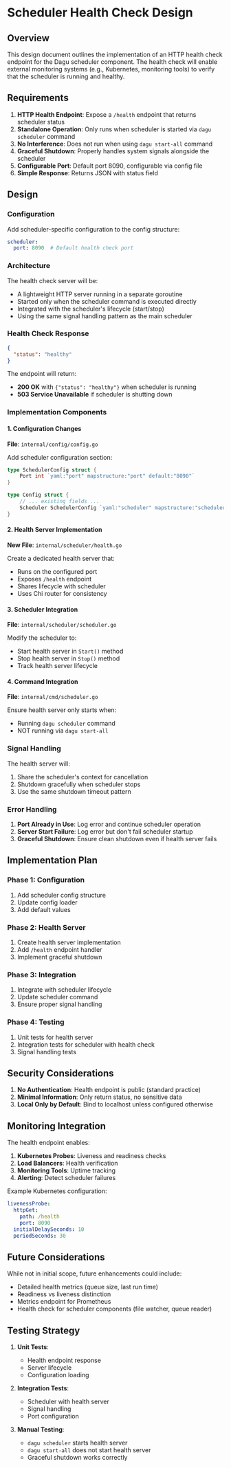 # Scheduler Health Check Design

## Overview

This design document outlines the implementation of an HTTP health check endpoint for the Dagu scheduler component. The health check will enable external monitoring systems (e.g., Kubernetes, monitoring tools) to verify that the scheduler is running and healthy.

## Requirements

1. **HTTP Health Endpoint**: Expose a `/health` endpoint that returns scheduler status
2. **Standalone Operation**: Only runs when scheduler is started via `dagu scheduler` command
3. **No Interference**: Does not run when using `dagu start-all` command
4. **Graceful Shutdown**: Properly handles system signals alongside the scheduler
5. **Configurable Port**: Default port 8090, configurable via config file
6. **Simple Response**: Returns JSON with status field

## Design

### Configuration

Add scheduler-specific configuration to the config structure:

```yaml
scheduler:
  port: 8090  # Default health check port
```

### Architecture

The health check server will be:
- A lightweight HTTP server running in a separate goroutine
- Started only when the scheduler command is executed directly
- Integrated with the scheduler's lifecycle (start/stop)
- Using the same signal handling pattern as the main scheduler

### Health Check Response

```json
{
  "status": "healthy"
}
```

The endpoint will return:
- **200 OK** with `{"status": "healthy"}` when scheduler is running
- **503 Service Unavailable** if scheduler is shutting down

### Implementation Components

#### 1. Configuration Changes

**File**: `internal/config/config.go`

Add scheduler configuration section:
```go
type SchedulerConfig struct {
    Port int `yaml:"port" mapstructure:"port" default:"8090"`
}

type Config struct {
    // ... existing fields ...
    Scheduler SchedulerConfig `yaml:"scheduler" mapstructure:"scheduler"`
}
```

#### 2. Health Server Implementation

**New File**: `internal/scheduler/health.go`

Create a dedicated health server that:
- Runs on the configured port
- Exposes `/health` endpoint
- Shares lifecycle with scheduler
- Uses Chi router for consistency

#### 3. Scheduler Integration

**File**: `internal/scheduler/scheduler.go`

Modify the scheduler to:
- Start health server in `Start()` method
- Stop health server in `Stop()` method
- Track health server lifecycle

#### 4. Command Integration

**File**: `internal/cmd/scheduler.go`

Ensure health server only starts when:
- Running `dagu scheduler` command
- NOT running via `dagu start-all`

### Signal Handling

The health server will:
1. Share the scheduler's context for cancellation
2. Shutdown gracefully when scheduler stops
3. Use the same shutdown timeout pattern

### Error Handling

1. **Port Already in Use**: Log error and continue scheduler operation
2. **Server Start Failure**: Log error but don't fail scheduler startup
3. **Graceful Shutdown**: Ensure clean shutdown even if health server fails

## Implementation Plan

### Phase 1: Configuration
1. Add scheduler config structure
2. Update config loader
3. Add default values

### Phase 2: Health Server
1. Create health server implementation
2. Add `/health` endpoint handler
3. Implement graceful shutdown

### Phase 3: Integration
1. Integrate with scheduler lifecycle
2. Update scheduler command
3. Ensure proper signal handling

### Phase 4: Testing
1. Unit tests for health server
2. Integration tests for scheduler with health check
3. Signal handling tests

## Security Considerations

1. **No Authentication**: Health endpoint is public (standard practice)
2. **Minimal Information**: Only return status, no sensitive data
3. **Local Only by Default**: Bind to localhost unless configured otherwise

## Monitoring Integration

The health endpoint enables:
1. **Kubernetes Probes**: Liveness and readiness checks
2. **Load Balancers**: Health verification
3. **Monitoring Tools**: Uptime tracking
4. **Alerting**: Detect scheduler failures

Example Kubernetes configuration:
```yaml
livenessProbe:
  httpGet:
    path: /health
    port: 8090
  initialDelaySeconds: 10
  periodSeconds: 30
```

## Future Considerations

While not in initial scope, future enhancements could include:
- Detailed health metrics (queue size, last run time)
- Readiness vs liveness distinction
- Metrics endpoint for Prometheus
- Health check for scheduler components (file watcher, queue reader)

## Testing Strategy

1. **Unit Tests**:
   - Health endpoint response
   - Server lifecycle
   - Configuration loading

2. **Integration Tests**:
   - Scheduler with health server
   - Signal handling
   - Port configuration

3. **Manual Testing**:
   - `dagu scheduler` starts health server
   - `dagu start-all` does not start health server
   - Graceful shutdown works correctly